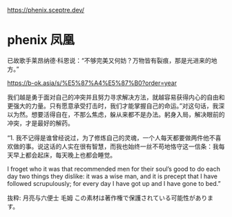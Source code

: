 https://phenix.sceptre.dev/

# phenix 凤凰 

已故歌手莱昂纳德·科恩说：“不够完美又何妨？万物皆有裂痕，那是光进来的地方。”

https://b-ok.asia/s/%E5%87%A4%E5%87%B0?order=year

我们越是勇于面对自己的冲突并且努力寻求解决方法，就越容易获得内心的自由和更强大的力量。只有愿意承受打击时，我们才能掌握自己的命运。”对这句话，我深以为然。想要活得自在，不那么焦虑，躲从来都不是办法。躬身入局，解决眼前的冲突，才是最好的解药。

“1. 我不记得是谁曾经说过，为了修炼自己的灵魂，一个人每天都要做两件他不喜欢做的事。说这话的人实在很有智慧，而我也始终一丝不苟地恪守这一信条：我每天早上都会起床，每天晚上也都会睡觉。

  I froget who it was that recommended men for their soul’s good to do each day two things they dislike: it was a wise man, and it is precept that I have followed scrupulously; for every day I have got up and I have gone to bed.”

抜粋:
月亮与六便士
毛姆
この素材は著作権で保護されている可能性があります。
